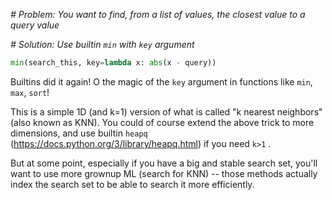 *# Problem: You want to find, from a list of values, the closest value to a query value*

*# Solution: Use builtin `min` with `key` argument*
```python
min(search_this, key=lambda x: abs(x - query))
```
Builtins did it again! O the magic of the `key` argument in functions like `min`, `max`, `sort`!

This is a simple 1D (and k=1) version of what is called "k nearest neighbors" (also known as KNN). You could of course extend the above trick to more dimensions, and use builtin `heapq` (<https://docs.python.org/3/library/heapq.html>) if you need `k>1` .

But at some point, especially if you have a big and stable search set, you'll want to use more grownup ML (search for KNN) -- those methods actually index the search set to be able to search it more efficiently.